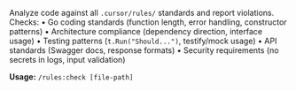 Analyze code against all `.cursor/rules/` standards and report violations.  
Checks:
• Go coding standards (function length, error handling, constructor patterns)
• Architecture compliance (dependency direction, interface usage)
• Testing patterns (`t.Run("Should...")`, testify/mock usage)
• API standards (Swagger docs, response formats)
• Security requirements (no secrets in logs, input validation)

**Usage:** `/rules:check [file-path]`
